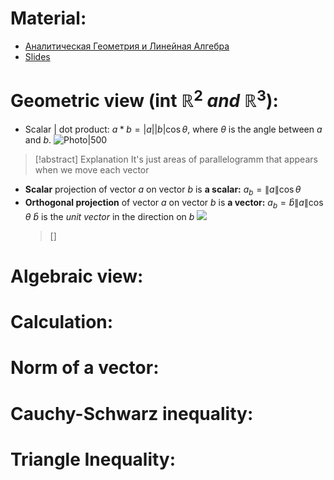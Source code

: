 # Material: 
- [Аналитическая Геометрия и Линейная Алгебра](Analiticheskaya_geometria_i_lineynaya_algebra_2020_Umnov.pdf)
- [Slides](2024_AGLA1_Lecture_1.pdf)
# Geometric view (int $\mathbb{R}^{2} \  and \ \mathbb{R}^{3}$):
- Scalar | dot product: $a*b = |a||b|\cos\theta$, where $\theta$ is the angle between $a$ and $b$.
  ![Photo|500](Pasted%20image%2020240903223757.png)
> [!abstract] Explanation
> It's just areas of parallelogramm that appears when we move each vector
> 
- **Scalar** projection of vector $a$ on vector $b$ is **a scalar:** $a_{b}=\|a\|\cos \theta$ 
- **Orthogonal projection** of vector $a$ on vector $b$ is **a vector:** $a_{b}= \hat{b}\|a\|\cos\theta$ 
  $\hat{b}$ is the *unit vector* in the direction on $b$
  ![](Introduction.%20Vector%20Spaces.%20Linear%20Independence.%20Basis..md#^cdc541)
  >[]
# Algebraic view:
# Calculation:
# Norm of a vector:
# Cauchy-Schwarz inequality:
# Triangle Inequality:
